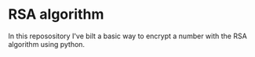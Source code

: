 <h1>RSA algorithm</h1>

<p>In this reposository I've bilt a basic way to encrypt a number with the RSA algorithm using python.</p>
